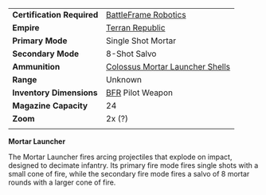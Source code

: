 |                            |                                                                                     |
| -------------------------- | ----------------------------------------------------------------------------------- |
| **Certification Required** | [BattleFrame Robotics](../vehicles/BattleFrame_Robotics.md)                         |
| **Empire**                 | [Terran Republic](../etc/Terran_Republic.md)                                        |
| **Primary Mode**           | Single Shot Mortar                                                                  |
| **Secondary Mode**         | 8-Shot Salvo                                                                        |
| **Ammunition**             | [Colossus Mortar Launcher Shells](../ammunition/Colossus_Mortar_Launcher_Shells.md) |
| **Range**                  | Unknown                                                                             |
| **Inventory Dimensions**   | [BFR](../vehicles/BattleFrame_Robotics.md) Pilot Weapon                             |
| **Magazine Capacity**      | 24                                                                                  |
| **Zoom**                   | 2x (?)                                                                              |
|                            |                                                                                     |

**Mortar Launcher**

The Mortar Launcher fires arcing projectiles that explode on impact, designed to
decimate infantry. Its primary fire mode fires single shots with a small cone of
fire, while the secondary fire mode fires a salvo of 8 mortar rounds with a
larger cone of fire.
